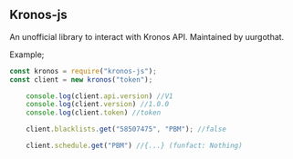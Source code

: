 ## Kronos-js

An unofficial library to interact with Kronos API. Maintained by uurgothat.

Example;
```javascript
const kronos = require("kronos-js");
const client = new kronos("token");

    console.log(client.api.version) //V1
    console.log(client.version) //1.0.0
    console.log(client.token) //token

    client.blacklists.get("58507475", "PBM"); //false

    client.schedule.get("PBM") //{...} (funfact: Nothing)

```